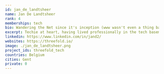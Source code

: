 ```yaml
---
id: jan_de_landtsheer
name: Jan De Landtsheer
rank: 4
memberships: tech
bio: Wandering the Net since it's inception (www wasn't even a thing back then... and yes, I'm that old), I have experienced the (r)evolution of the Internet in steps going backward in terms of accessibility, bias and width. It seems to me, by the effect of personlized search, directed ads, filtered and hidden information, that the Internet has become so much smaller, narrowing and enforcing biased views. That needs to be addressed. The Net needs to become that vast resource of unbiased knowledge, so that people can start thinking for themselves again. That's why I'm here, to be part of a group of guardians who's purpose is to equalize all views so that people can really understand viewpoints instead of being just judgemental. Techie at heart, having lived professionally in the tech basements of the Internet, I can help and I will help. Education for all is the only path to a better world. Count me in.
excerpt: Techie at heart, having lived professionally in the tech basements of the Internet.
linkedin: https://www.linkedin.com/in/jand2/
websites: https://threefold.io/
image: ./jan_de_landtsheer.png
project_ids: threefold_tech
countries: Belgium
cities: Gent
private: 0
---
```

